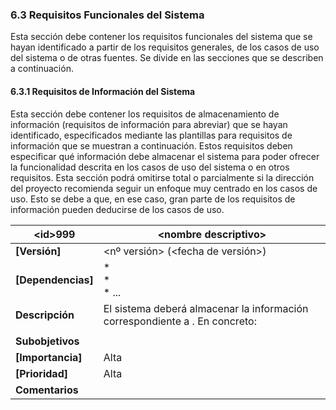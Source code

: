 ### 6.3 Requisitos Funcionales del Sistema
Esta sección debe contener los requisitos funcionales del sistema que se hayan identificado a partir de los requisitos generales, de los casos de uso del sistema o de otras fuentes. Se divide en las secciones que se describen a continuación.

#### 6.3.1 	Requisitos de Información del Sistema
Esta sección debe contener los requisitos de almacenamiento de información (requisitos de información para abreviar) que se hayan identificado, especificados mediante las plantillas para requisitos de información que se muestran a continuación.
Estos requisitos deben especificar qué información debe almacenar el sistema para poder ofrecer la funcionalidad descrita en los casos de uso del sistema o en otros requisitos.
Esta sección podrá omitirse total o parcialmente si la dirección del proyecto recomienda seguir un enfoque muy centrado en los casos de uso. Esto se debe a que, en ese caso, gran parte de los requisitos de información pueden deducirse de los casos de uso.

| **\<id>999** | \<nombre descriptivo> |
| -- | -- |
| **[Versión]** | \<nº versión> (<fecha de versión>) |
| **[Dependencias]** | * <requisitos generales de los que depende> <br> * <otros requisitos de los que depende> <br> * ... |
| **Descripción** | El sistema deberá almacenar la información correspondiente a <concepto relevante>. En concreto: |
|  |  |
| **Subobjetivos** |  |
| **[Importancia]** | Alta |
| **[Prioridad]** | Alta |
| **Comentarios** | |
